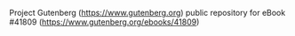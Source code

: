 Project Gutenberg (https://www.gutenberg.org) public repository for eBook #41809 (https://www.gutenberg.org/ebooks/41809)
